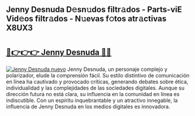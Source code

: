 ## Jenny Desnuda D𝚎sn𝚞dos filtr𝚊dos - Parts-viE Vid𝚎os filtr𝚊dos - N𝚞evas f𝚘tos atr𝚊ctivas X8UX3

# <h2><a href="http://mb1vhc9.tromn.icu/?c=Jenny+Desnuda">🔗👉👉👉 Jenny Desnuda 🔗🔗</a></h2>

[![Jenny Desnuda nuevo](https://i.imgur.com/pEAQMta.gif)](http://mb1vhc9.tromn.icu/?c=Jenny+Desnuda)
Jenny Desnuda, un personaje complejo y polarizador, elude la comprensión fácil. Su estilo distintivo de comunicación en línea ha cautivado y provocado críticas, generando debates sobre ética, individualidad y las complejidades de las sociedades digitales. Aunque su dirección futura no está clara, su influencia en la comunidad en línea es indiscutible. Con un espíritu inquebrantable y un atractivo innegable, la influencia de Jenny Desnuda en los medios digitales es innovadora.
